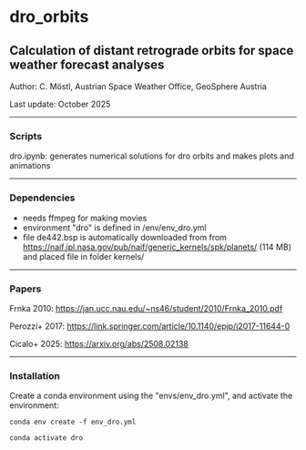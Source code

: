 # dro_orbits
## Calculation of distant retrograde orbits for space weather forecast analyses


Author: C. Möstl, Austrian Space Weather Office, GeoSphere Austria

Last update: October 2025


---


### Scripts


dro.ipynb: generates numerical solutions for dro orbits and makes plots and animations

---


### Dependencies
- needs ffmpeg for making movies
- environment "dro" is defined in /env/env_dro.yml
- file de442.bsp is automatically downloaded from from https://naif.jpl.nasa.gov/pub/naif/generic_kernels/spk/planets/  (114 MB) and placed file in folder kernels/ 

---

### Papers

Frnka 2010: https://jan.ucc.nau.edu/~ns46/student/2010/Frnka_2010.pdf

Perozzi+ 2017:  https://link.springer.com/article/10.1140/epjp/i2017-11644-0

Cicalo+ 2025:  https://arxiv.org/abs/2508.02138


---

### Installation


Create a conda environment using the "envs/env_dro.yml", and activate the environment:

    conda env create -f env_dro.yml

    conda activate dro












